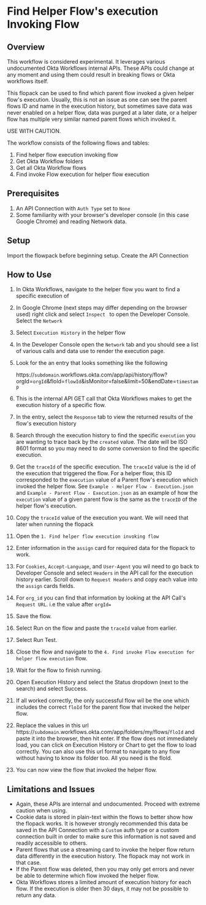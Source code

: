 # Find Helper Flow's execution Invoking Flow

## Overview
This workflow is considered experimental. It leverages various undocumented Okta Workflows internal APIs. These APIs could change at any moment and using them could result in breaking flows or Okta workflows itself.

This flopack can be used to find which parent flow invoked a given helper flow's execution. Usually, this is not an issue as one can see the parent flows ID and name in the execution history, but sometimes save data was never enabled on a helper flow, data was purged at a later date, or a helper flow has multiple very similar named parent flows which invoked it.


USE WITH CAUTION. 


The workflow consists of the following flows and tables:
1. Find helper flow execution invoking flow
2. Get Okta Workflow folders
3. Get all Okta Workflow flows
4. Find invoke Flow execution for helper flow execution

## Prerequisites
1. An API Connection with `Auth Type` set to `None`
2. Some familiarity with your browser's developer console (in this case Google Chrome) and reading Network data.

## Setup
Import the flowpack before beginning setup.
Create the API Connection

## How to Use
1. In Okta Workflows, navigate to the helper flow you want to find a specific execution of
2. In Google Chrome (next steps may differ depending on the browser used) right click and select `Inspect ` to open the Developer Console. Select the `Network`
3. Select `Execution History` in the helper flow
4. In the Developer Console open the `Network` tab and you should see a list of various calls and data use to render the execution page.
5. Look for the an entry that looks something like the following

    https://`subdomain`.workflows.okta.com/app/api/history/flow?orgId=`orgId`&floId=`flowId`&isMonitor=false&limit=50&endDate=`timestamp`


6. This is the internal API GET call that Okta Workflows makes to get the execution history of a specific flow.
7. In the entry, select the `Response` tab to view the returned results of the flow's execution history
8. Search through the execution history to find the specific `execution` you are wanting to trace back by the `created` value. The date will be ISO 8601 format so you may need to do some conversion to find the specific execution.
    
9. Get the `traceId` of the specific execution.
    The `traceId` value is the id of the execution that triggered the flow. For a helper flow, this ID corresponded to the `execution` value of a Parent flow's execution which invoked the helper flow.
    See `Example - Helper Flow - Execution.json` and  `Example - Parent Flow - Execution.json` as an example of how the `execution` value of a given parent flow is the same as the `traceID` of the helper flow's execution.
10. Copy the `traceId` value of the execution you want. We will need that later when running the flopack
11. Open the `1. Find helper flow execution invoking flow`
12. Enter information in the `assign` card for required data for the flopack to work.
13. For `Cookies`, `Accept-Language`, and `User-Agent` you wil need to go back to Developer Console and select `Headers` in the API call for the execution history earlier. Scroll down to `Request Headers` and copy each value into the `assign` cards fields.
14. For `org_id` you can find that information by looking at the API Call's `Request URL`. i.e the value after `orgId=`
15. Save the flow.
16. Select Run on the flow and paste the `traceId` value from earlier.
17. Select Run Test.
18. Close the flow and navigate to the `4. Find invoke Flow execution for helper flow execution` flow.
19. Wait for the flow to finish running.
20. Open Execution History and select the Status dropdown (next to the search) and select Success.
21. If all worked correctly, the only successful flow wil be the one which includes the correct `floId` for the parent flow that invoked the helper flow.
22. Replace the values in this url https://`subdomain`.workflows.okta.com/app/folders/my/flows/`floId` and paste it into the browser, then hit enter.
    If the flow does not immediately load, you can click on Execution History or Chart to get the flow to load correctly.
    You can also use this url format to navigate to any flow without having to know its folder too. All you need is the floId.
23. You can now view the flow that invoked the helper flow.

## Limitations and Issues
- Again, these APIs are internal and undocumented. Proceed with extreme caution when using.
- Cookie data is stored in plain-text within the flows to better show how the flopack works. It is however strongly recommended this data be saved in the API Connection with a `Custom` auth type or a custom connection built in order to make sure this information is not saved and readily accessible to others. 
- Parent flows that use a streaming card to invoke the helper flow return data differently in the execution history. The flopack may not work in that case.
- If the Parent flow was deleted, then you may only get errors and never be able to determine which flow invoked the helper flow.
- Okta Workflows stores a limited amount of execution history for each flow. If the execution is older then 30 days, it may not be possible to return any data.

